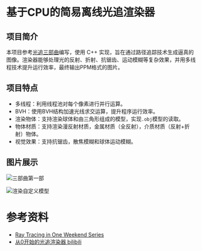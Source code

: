 # 基于CPU的简易离线光追渲染器

## 项目简介

本项目参考[光追三部曲](https://raytracing.github.io/)编写，使用 C++ 实现，旨在通过路径追踪技术生成逼真的图像。渲染器能够处理光的反射、折射、抗锯齿、运动模糊等复杂效果，并用多线程技术提升运行效率，最终输出PPM格式的图片。

## 项目特点

- 多线程：利用线程池对每个像素进行并行运算。
- BVH：使用BVH结构加速光线求交运算，提升程序运行效率。
- 渲染物体：支持渲染球体和由三角形组成的模型，实现`.obj`模型的读取。
- 物体材质：支持渲染漫反射材质，金属材质（全反射），介质材质（反射+折射）物体。
- 视觉效果：支持抗锯齿，散焦模糊和球体运动模糊。

## 图片展示

![三部曲第一部](resources/images/book1.png)

![渲染自定义模型](resources/images/model.png)



# 参考资料

- [Ray Tracing in One Weekend Series](https://raytracing.github.io/)
- [从0开始的光追渲染器 bilibili](https://www.bilibili.com/video/BV1MJYAeYEDk)

